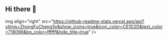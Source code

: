 ## Hi there 👋

img align="right" src="https://github-readme-stats.vercel.app/api?yllmis=ZhongFuCheng3y&show_icons=true&icon_color=CE1D2D&text_color=718096&bg_color=ffffff&hide_title=true" />
<!--
**yllmis/yllmis** is a ✨ _special_ ✨ repository because its `README.md` (this file) appears on your GitHub profile.

Here are some ideas to get you started:

- 🔭 I’m currently working on NCU
- 🌱 I’m currently learning C
- 👯 I’m looking to collaborate on ...
- 🤔 I’m looking for help with ...
- 💬 Ask me about ...
- 📫 How to reach me: ...
- 😄 Pronouns: ...
- ⚡ Fun fact: ...
-->
